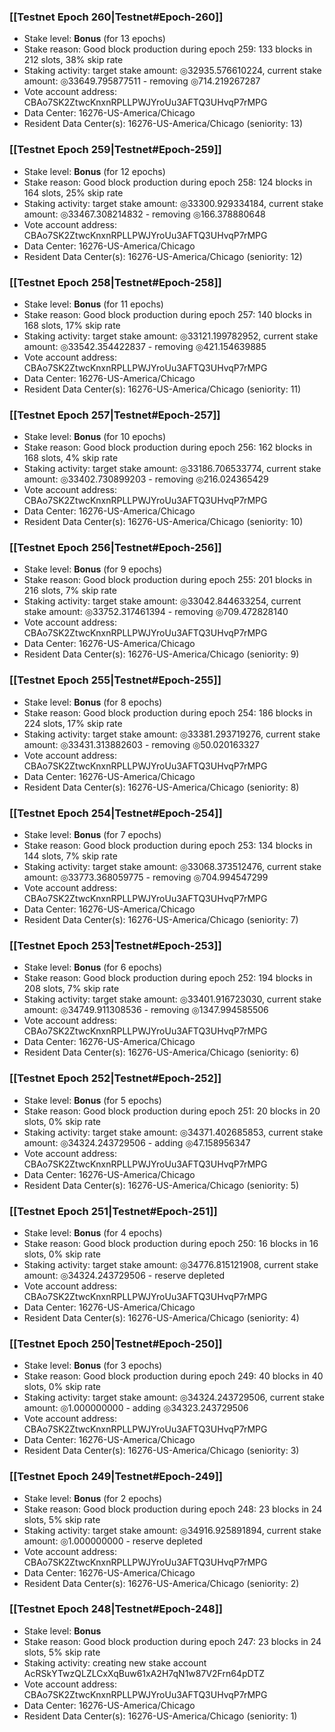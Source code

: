 ### [[Testnet Epoch 260|Testnet#Epoch-260]]
* Stake level: **Bonus** (for 13 epochs)
* Stake reason: Good block production during epoch 259: 133 blocks in 212 slots, 38% skip rate
* Staking activity: target stake amount: ◎32935.576610224, current stake amount: ◎33649.795877511 - removing ◎714.219267287
* Vote account address: CBAo7SK2ZtwcKnxnRPLLPWJYroUu3AFTQ3UHvqP7rMPG
* Data Center: 16276-US-America/Chicago
* Resident Data Center(s): 16276-US-America/Chicago (seniority: 13)
### [[Testnet Epoch 259|Testnet#Epoch-259]]
* Stake level: **Bonus** (for 12 epochs)
* Stake reason: Good block production during epoch 258: 124 blocks in 164 slots, 25% skip rate
* Staking activity: target stake amount: ◎33300.929334184, current stake amount: ◎33467.308214832 - removing ◎166.378880648
* Vote account address: CBAo7SK2ZtwcKnxnRPLLPWJYroUu3AFTQ3UHvqP7rMPG
* Data Center: 16276-US-America/Chicago
* Resident Data Center(s): 16276-US-America/Chicago (seniority: 12)
### [[Testnet Epoch 258|Testnet#Epoch-258]]
* Stake level: **Bonus** (for 11 epochs)
* Stake reason: Good block production during epoch 257: 140 blocks in 168 slots, 17% skip rate
* Staking activity: target stake amount: ◎33121.199782952, current stake amount: ◎33542.354422837 - removing ◎421.154639885
* Vote account address: CBAo7SK2ZtwcKnxnRPLLPWJYroUu3AFTQ3UHvqP7rMPG
* Data Center: 16276-US-America/Chicago
* Resident Data Center(s): 16276-US-America/Chicago (seniority: 11)
### [[Testnet Epoch 257|Testnet#Epoch-257]]
* Stake level: **Bonus** (for 10 epochs)
* Stake reason: Good block production during epoch 256: 162 blocks in 168 slots, 4% skip rate
* Staking activity: target stake amount: ◎33186.706533774, current stake amount: ◎33402.730899203 - removing ◎216.024365429
* Vote account address: CBAo7SK2ZtwcKnxnRPLLPWJYroUu3AFTQ3UHvqP7rMPG
* Data Center: 16276-US-America/Chicago
* Resident Data Center(s): 16276-US-America/Chicago (seniority: 10)
### [[Testnet Epoch 256|Testnet#Epoch-256]]
* Stake level: **Bonus** (for 9 epochs)
* Stake reason: Good block production during epoch 255: 201 blocks in 216 slots, 7% skip rate
* Staking activity: target stake amount: ◎33042.844633254, current stake amount: ◎33752.317461394 - removing ◎709.472828140
* Vote account address: CBAo7SK2ZtwcKnxnRPLLPWJYroUu3AFTQ3UHvqP7rMPG
* Data Center: 16276-US-America/Chicago
* Resident Data Center(s): 16276-US-America/Chicago (seniority: 9)
### [[Testnet Epoch 255|Testnet#Epoch-255]]
* Stake level: **Bonus** (for 8 epochs)
* Stake reason: Good block production during epoch 254: 186 blocks in 224 slots, 17% skip rate
* Staking activity: target stake amount: ◎33381.293719276, current stake amount: ◎33431.313882603 - removing ◎50.020163327
* Vote account address: CBAo7SK2ZtwcKnxnRPLLPWJYroUu3AFTQ3UHvqP7rMPG
* Data Center: 16276-US-America/Chicago
* Resident Data Center(s): 16276-US-America/Chicago (seniority: 8)
### [[Testnet Epoch 254|Testnet#Epoch-254]]
* Stake level: **Bonus** (for 7 epochs)
* Stake reason: Good block production during epoch 253: 134 blocks in 144 slots, 7% skip rate
* Staking activity: target stake amount: ◎33068.373512476, current stake amount: ◎33773.368059775 - removing ◎704.994547299
* Vote account address: CBAo7SK2ZtwcKnxnRPLLPWJYroUu3AFTQ3UHvqP7rMPG
* Data Center: 16276-US-America/Chicago
* Resident Data Center(s): 16276-US-America/Chicago (seniority: 7)
### [[Testnet Epoch 253|Testnet#Epoch-253]]
* Stake level: **Bonus** (for 6 epochs)
* Stake reason: Good block production during epoch 252: 194 blocks in 208 slots, 7% skip rate
* Staking activity: target stake amount: ◎33401.916723030, current stake amount: ◎34749.911308536 - removing ◎1347.994585506
* Vote account address: CBAo7SK2ZtwcKnxnRPLLPWJYroUu3AFTQ3UHvqP7rMPG
* Data Center: 16276-US-America/Chicago
* Resident Data Center(s): 16276-US-America/Chicago (seniority: 6)
### [[Testnet Epoch 252|Testnet#Epoch-252]]
* Stake level: **Bonus** (for 5 epochs)
* Stake reason: Good block production during epoch 251: 20 blocks in 20 slots, 0% skip rate
* Staking activity: target stake amount: ◎34371.402685853, current stake amount: ◎34324.243729506 - adding ◎47.158956347
* Vote account address: CBAo7SK2ZtwcKnxnRPLLPWJYroUu3AFTQ3UHvqP7rMPG
* Data Center: 16276-US-America/Chicago
* Resident Data Center(s): 16276-US-America/Chicago (seniority: 5)
### [[Testnet Epoch 251|Testnet#Epoch-251]]
* Stake level: **Bonus** (for 4 epochs)
* Stake reason: Good block production during epoch 250: 16 blocks in 16 slots, 0% skip rate
* Staking activity: target stake amount: ◎34776.815121908, current stake amount: ◎34324.243729506 - reserve depleted
* Vote account address: CBAo7SK2ZtwcKnxnRPLLPWJYroUu3AFTQ3UHvqP7rMPG
* Data Center: 16276-US-America/Chicago
* Resident Data Center(s): 16276-US-America/Chicago (seniority: 4)
### [[Testnet Epoch 250|Testnet#Epoch-250]]
* Stake level: **Bonus** (for 3 epochs)
* Stake reason: Good block production during epoch 249: 40 blocks in 40 slots, 0% skip rate
* Staking activity: target stake amount: ◎34324.243729506, current stake amount: ◎1.000000000 - adding ◎34323.243729506
* Vote account address: CBAo7SK2ZtwcKnxnRPLLPWJYroUu3AFTQ3UHvqP7rMPG
* Data Center: 16276-US-America/Chicago
* Resident Data Center(s): 16276-US-America/Chicago (seniority: 3)
### [[Testnet Epoch 249|Testnet#Epoch-249]]
* Stake level: **Bonus** (for 2 epochs)
* Stake reason: Good block production during epoch 248: 23 blocks in 24 slots, 5% skip rate
* Staking activity: target stake amount: ◎34916.925891894, current stake amount: ◎1.000000000 - reserve depleted
* Vote account address: CBAo7SK2ZtwcKnxnRPLLPWJYroUu3AFTQ3UHvqP7rMPG
* Data Center: 16276-US-America/Chicago
* Resident Data Center(s): 16276-US-America/Chicago (seniority: 2)
### [[Testnet Epoch 248|Testnet#Epoch-248]]
* Stake level: **Bonus**
* Stake reason: Good block production during epoch 247: 23 blocks in 24 slots, 5% skip rate
* Staking activity: creating new stake account AcRSkYTwzQLZLCxXqBuw61xA2H7qN1w87V2Frn64pDTZ
* Vote account address: CBAo7SK2ZtwcKnxnRPLLPWJYroUu3AFTQ3UHvqP7rMPG
* Data Center: 16276-US-America/Chicago
* Resident Data Center(s): 16276-US-America/Chicago (seniority: 1)